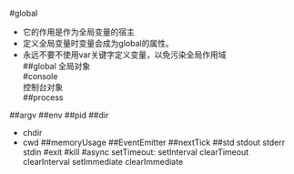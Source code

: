 #global
- 它的作用是作为全局变量的宿主  
- 定义全局变量时变量会成为global的属性。  
- 永远不要不使用var关键字定义变量，以免污染全局作用域  
##global
全局对象  
#console  
控制台对象  
##process
 
##argv
##env
##pid
##dir
- chdir
- cwd
##memoryUsage
##EventEmitter
##nextTick
##std
    stdout
     stderr
     stdin
#exit
#kill
#async
setTimeout:
setInterval
clearTimeout
clearInterval
setImmediate
clearImmediate
  